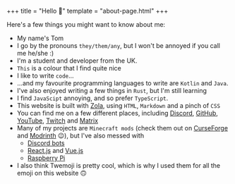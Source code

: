 +++
title = "Hello 👋"
template = "about-page.html"
+++

Here's a few things you might want to know about me:
- My name's Tom
- I go by the pronouns `they/them/any`, but I won't be annoyed if you call me he/she :)
- I'm a student and developer from the UK.
- `This` is a colour that I find quite nice
- I like to write `code`...
- ...and my favourite programming languages to write are `Kotlin` and `Java`.
- I've also enjoyed writing a few things in `Rust`, but I'm still learning
-  I find `JavaScipt` annoying, and so prefer `TypeScript`.
- This website is built with [Zola](https://getzola.org), using `HTML`, `Markdown` and a pinch of `CSS`
- You can find me on a few different places, including [<i class="fab fa-discord"></i> Discord](https://discord.gg/tCAWpDsBmh), [<i class="fab fa-github"></i> GitHub](https://github.com/Geek202), [<i class="fab fa-youtube"></i> YouTube](https://youtube.com/channel/UCnY3mByJrN6ZbUC7PAAeySw/), [<i class="fab fa-twitch"></i> Twitch](https://twitch.tv/tom_the_geek) and [Matrix](https://matrix.to/#/@tom:tomthegeek.ml)
- Many of my projects are `Minecraft mods` (check them out on [CurseForge](https://www.curseforge.com/members/tom_the_geek/projects) and [Modrinth](https://modrinth.com/user/Geek202) 😉), but I've also messed with
  - [Discord bots](https://top.gg/bot/637593441194344470)
  - [React](https://read-about-me.vercel.app/)[.js](https://toms-javascript-games.vercel.app/) and [Vue.js](https://github.com/Geek202/CardGameClient)
  - [Raspberry Pi](https://github.com/Geek202/thread)
- I also think Twemoji is pretty cool, which is why I used them for all the emoji on this website 🙃
